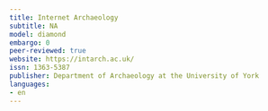 ```yaml
---
title: Internet Archaeology
subtitle: NA
model: diamond
embargo: 0
peer-reviewed: true
website: https://intarch.ac.uk/
issn: 1363-5387
publisher: Department of Archaeology at the University of York
languages:
- en
---
```

